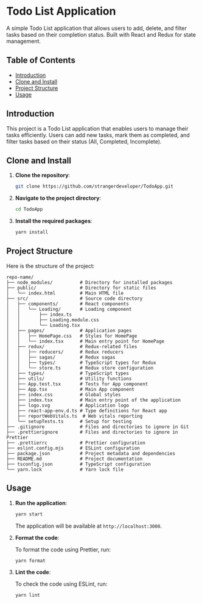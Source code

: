 # Todo List Application

A simple Todo List application that allows users to add, delete, and filter tasks based on their completion status. Built with React and Redux for state management.

## Table of Contents

- [Introduction](#introduction)
- [Clone and Install](#clone-and-install)
- [Project Structure](#project-structure)
- [Usage](#usage)

## Introduction

This project is a Todo List application that enables users to manage their tasks efficiently. Users can add new tasks, mark them as completed, and filter tasks based on their status (All, Completed, Incomplete).

## Clone and Install

1. **Clone the repository**:

   ```bash
   git clone https://github.com/strangerdeveloper/TodoApp.git
   ```

2. **Navigate to the project directory**:

   ```bash
   cd TodoApp
   ```

3. **Install the required packages**:

   ```bash
   yarn install
   ```

## Project Structure

Here is the structure of the project:

```
repo-name/
├── node_modules/          # Directory for installed packages
├── public/                # Directory for static files
│   └── index.html         # Main HTML file
├── src/                   # Source code directory
│   ├── components/        # React components
│   │   └── Loading/       # Loading component
│   │       ├── index.ts
│   │       ├── Loading.module.css
│   │       └── Loading.tsx
│   ├── pages/             # Application pages
│   │   ├── HomePage.css   # Styles for HomePage
│   │   └── index.tsx      # Main entry point for HomePage
│   ├── redux/             # Redux-related files
│   │   ├── reducers/      # Redux reducers
│   │   ├── sagas/         # Redux sagas
│   │   ├── types/         # TypeScript types for Redux
│   │   └── store.ts       # Redux store configuration
│   ├── types/             # TypeScript types
│   ├── utils/             # Utility functions
│   ├── App.test.tsx       # Tests for App component
│   ├── App.tsx            # Main App component
│   ├── index.css          # Global styles
│   ├── index.tsx          # Main entry point of the application
│   ├── logo.svg           # Application logo
│   ├── react-app-env.d.ts # Type definitions for React app
│   ├── reportWebVitals.ts  # Web vitals reporting
│   └── setupTests.ts      # Setup for testing
├── .gitignore             # Files and directories to ignore in Git
├── .prettierignore        # Files and directories to ignore in Prettier
├── .prettierrc            # Prettier configuration
├── eslint.config.mjs      # ESLint configuration
├── package.json           # Project metadata and dependencies
├── README.md              # Project documentation
├── tsconfig.json          # TypeScript configuration
└── yarn.lock              # Yarn lock file
```

## Usage

1. **Run the application**:

   ```bash
   yarn start
   ```

   The application will be available at `http://localhost:3000`.

2. **Format the code**:

   To format the code using Prettier, run:

   ```bash
   yarn format
   ```

3. **Lint the code**:

   To check the code using ESLint, run:

   ```bash
   yarn lint
   ```

